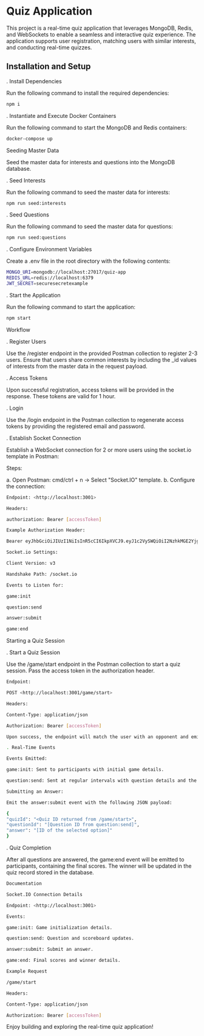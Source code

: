 # Quiz Application

This project is a real-time quiz application that leverages MongoDB, Redis, and WebSockets to enable a seamless and interactive quiz experience. The application supports user registration, matching users with similar interests, and conducting real-time quizzes.

## Installation and Setup

. Install Dependencies

Run the following command to install the required dependencies:

```bash
npm i
```

. Instantiate and Execute Docker Containers

Run the following command to start the MongoDB and Redis containers:

```bash
docker-compose up
```

Seeding Master Data

Seed the master data for interests and questions into the MongoDB database.

. Seed Interests

Run the following command to seed the master data for interests:

```bash
npm run seed:interests
```

. Seed Questions

Run the following command to seed the master data for questions:

```bash
npm run seed:questions
```

. Configure Environment Variables

Create a .env file in the root directory with the following contents:

```bash
MONGO_URI=mongodb://localhost:27017/quiz-app
REDIS_URL=redis://localhost:6379
JWT_SECRET=securesecretexample
```

. Start the Application

Run the following command to start the application:

```bash
npm start
```

Workflow

. Register Users

Use the /register endpoint in the provided Postman collection to register 2-3 users. Ensure that users share common interests by including the \_id values of interests from the master data in the request payload.

. Access Tokens

Upon successful registration, access tokens will be provided in the response. These tokens are valid for 1 hour.

. Login

Use the /login endpoint in the Postman collection to regenerate access tokens by providing the registered email and password.

. Establish Socket Connection

Establish a WebSocket connection for 2 or more users using the socket.io template in Postman:

Steps:

a. Open Postman: cmd/ctrl + n -> Select "Socket.IO" template.
b. Configure the connection:

```bash
Endpoint: <http://localhost:3001>

Headers:

authorization: Bearer [accessToken]

Example Authorization Header:

Bearer eyJhbGciOiJIUzI1NiIsInR5cCI6IkpXVCJ9.eyJ1c2VySWQiOiI2NzhkMGE2Yjg0MGNhM2UwMDMxODVkOWYiLCJmaXJzdE5hbWUiOiJKb2huIDIiLCJpYXQiOjE3MzczMjUxODksImV4cCI6MTczNzMyODc4OX0.9fPr5OgPchBa1hZuAOArXdDEsQc98fondZ0Es5ojzyw

Socket.io Settings:

Client Version: v3

Handshake Path: /socket.io

Events to Listen for:

game:init

question:send

answer:submit

game:end
```

Starting a Quiz Session

. Start a Quiz Session

Use the /game/start endpoint in the Postman collection to start a quiz session. Pass the access token in the authorization header.

```bash
Endpoint:

POST <http://localhost:3001/game/start>

Headers:

Content-Type: application/json

Authorization: Bearer [accessToken]

Upon success, the endpoint will match the user with an opponent and emit events on their respective socket channels.

. Real-Time Events

Events Emitted:

game:init: Sent to participants with initial game details.

question:send: Sent at regular intervals with question details and the current scoreboard.

Submitting an Answer:

Emit the answer:submit event with the following JSON payload:

{
"quizId": "<Quiz ID returned from /game/start>",
"questionId": "[Question ID from question:send]",
"answer": "[ID of the selected option]"
}
```

. Quiz Completion

After all questions are answered, the game:end event will be emitted to participants, containing the final scores. The winner will be updated in the quiz record stored in the database.

```bash
Documentation

Socket.IO Connection Details

Endpoint: <http://localhost:3001>

Events:

game:init: Game initialization details.

question:send: Question and scoreboard updates.

answer:submit: Submit an answer.

game:end: Final scores and winner details.

Example Request

/game/start

Headers:

Content-Type: application/json

Authorization: Bearer [accessToken]
```

Enjoy building and exploring the real-time quiz application!
